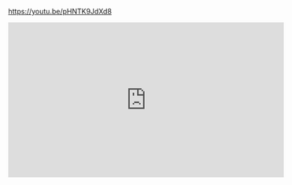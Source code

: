 https://youtu.be/pHNTK9JdXd8

<iframe width="560" height="315" src="https://www.youtube.com/embed/pHNTK9JdXd8" frameborder="0" allow="autoplay; encrypted-media" allowfullscreen></iframe>